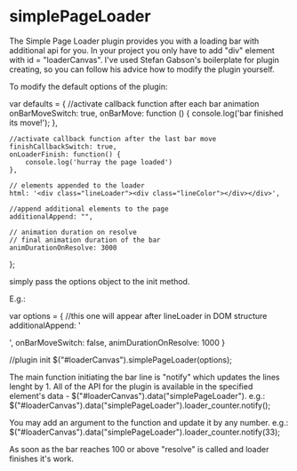 simplePageLoader
================

The Simple Page Loader plugin provides you with a loading bar with additional api for you.
In your project you only have to add  "div" element with id = "loaderCanvas". I've used Stefan Gabson's boilerplate for plugin creating,
so you can follow his advice how to modify the plugin yourself.

To modify the default options of the plugin:

var defaults = {
    //activate callback function after each bar animation
    onBarMoveSwitch: true,
    onBarMove: function () {
    	console.log('bar finished its move!');
    },

    //activate callback function after the last bar move
    finishCallbackSwitch: true,
    onLoaderFinish: function() {
    	console.log('hurray the page loaded')
    },

    // elements appended to the loader
	html: '<div class="lineLoader"><div class="lineColor"></div></div>',

	//append additional elements to the page
	additionalAppend: "",

	// animation duration on resolve
	// final animation duration of the bar
	animDurationOnResolve: 3000	   
};

simply pass the options object to the init method.

E.g.:

var options = {
	//this one will appear after lineLoader in DOM structure
	additionalAppend: '<div class="extraDiv"></div>',
	onBarMoveSwitch: false,
	animDurationOnResolve: 1000
}

//plugin init
$("#loaderCanvas").simplePageLoader(options);

The main function initiating the bar line is "notify" which updates the lines lenght by 1.
All of the API for the plugin is available in the specified element's data - $("#loaderCanvas").data("simplePageLoader").
e.g.:
$("#loaderCanvas").data("simplePageLoader").loader_counter.notify();

You may add an argument to the function and update it by any number.
e.g.:
$("#loaderCanvas").data("simplePageLoader").loader_counter.notify(33);

As soon as the bar reaches 100 or above "resolve" is called and loader finishes it's work.